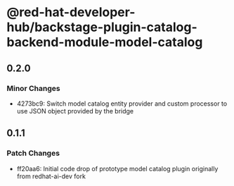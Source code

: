 # @red-hat-developer-hub/backstage-plugin-catalog-backend-module-model-catalog

## 0.2.0

### Minor Changes

- 4273bc9: Switch model catalog entity provider and custom processor to use JSON object provided by the bridge

## 0.1.1

### Patch Changes

- ff20aa6: Initial code drop of prototype model catalog plugin originally from redhat-ai-dev fork
